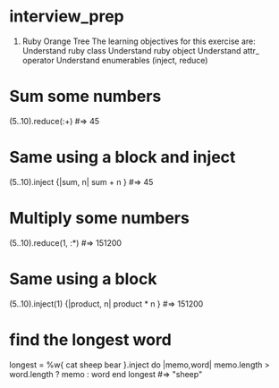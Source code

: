 # interview_prep
1. Ruby Orange Tree
The learning objectives for this exercise are:
Understand ruby class
Understand ruby object
Understand attr_ operator
Understand enumerables (inject, reduce)
# Sum some numbers
(5..10).reduce(:+)                            #=> 45
# Same using a block and inject
(5..10).inject {|sum, n| sum + n }            #=> 45
# Multiply some numbers
(5..10).reduce(1, :*)                         #=> 151200
# Same using a block
(5..10).inject(1) {|product, n| product * n } #=> 151200
# find the longest word
longest = %w{ cat sheep bear }.inject do |memo,word|
   memo.length > word.length ? memo : word
end
longest                                       #=> "sheep"